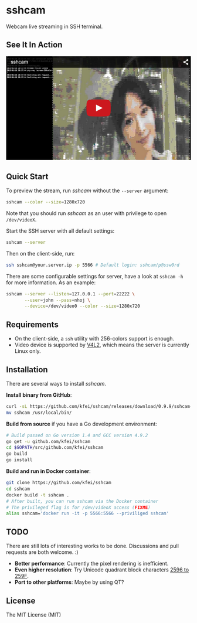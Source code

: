 # sshcam

Webcam live streaming in SSH terminal.

## See It In Action

[![ScreenShot](screenshot.png?raw=true)](http://youtu.be/SlBTmXILdUQ)

## Quick Start

To preview the stream, run *sshcam* without the `--server` argument:

```bash
sshcam --color --size=1280x720
```

Note that you should run *sshcam* as an user with privilege to open
`/dev/videoX`.

Start the SSH server with all default settings:

```bash
sshcam --server
```

Then on the client-side, run:

```bash
ssh sshcam@your.server.ip -p 5566 # Default login: sshcam/p@ssw0rd
```

There are some configurable settings for server, have a look at `sshcam -h` for
more information. As an example:

```bash
sshcam --server --listen=127.0.0.1 --port=22222 \
       --user=john --pass=nhoj \
       --device=/dev/video0 --color --size=1280x720
```

## Requirements

  - On the client-side, a `ssh` utility with 256-colors support is enough.
  - Video device is supported by 
    [V4L2](https://www.kernel.org/doc/Documentation/video4linux/v4l2-framework.txt),
    which means the server is currently Linux only.

## Installation

There are several ways to install *sshcam*.

**Install binary from GitHub**:

```bash
curl -sL https://github.com/kfei/sshcam/releases/download/0.9.9/sshcam-x64.tar.bz | tar xj
mv sshcam /usr/local/bin/
```

**Build from source** if you have a Go development environment:

```bash
# Build passed on Go version 1.4 and GCC version 4.9.2
go get -u github.com/kfei/sshcam
cd $GOPATH/src/github.com/kfei/sshcam
go build
go install
```

**Build and run in Docker container**:

```bash
git clone https://github.com/kfei/sshcam
cd sshcam
docker build -t sshcam .
# After built, you can run sshcam via the Docker container
# The privileged flag is for /dev/videoX access (FIXME)
alias sshcam='docker run -it -p 5566:5566 --priviliged sshcam'
```

## TODO

There are still lots of interesting works to be done. Discussions and pull
requests are both welcome. :)

  - **Better performance**: Currently the pixel rendering is inefficient.
  - **Even higher resolution**: Try Unicode quadrant block characters [2596 to
    259F](http://www.alanwood.net/unicode/block_elements.html).
  - **Port to other platforms**: Maybe by using QT?

## License

The MIT License (MIT)
